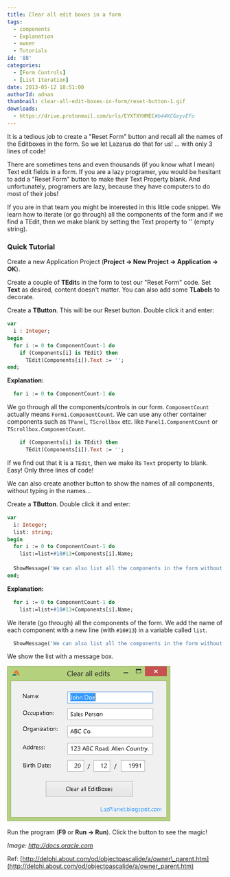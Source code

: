 ```yaml
---
title: Clear all edit boxes in a form
tags:
  - components
  - Explanation
  - owner
  - Tutorials
id: '88'
categories:
  - [Form Controls]
  - [List Iteration]
date: 2013-05-12 18:51:00
authorId: adnan
thumbnail: clear-all-edit-boxes-in-form/reset-button-1.gif
downloads:
  - https://drive.protonmail.com/urls/EYXTXYHMEC#b44KCGeyvEFo
---
```


It is a tedious job to create a "Reset Form" button and recall all the names of the Editboxes in the form. So we let Lazarus do that for us! ... with only 3 lines of code!
<!-- more -->


There are sometimes tens and even thousands (if you know what I mean) Text edit fields in a form. If you are a lazy programer, you would be hesitant to add a "Reset Form" button to make their Text Property blank. And unfortunately, programers are lazy, because they have computers to do most of their jobs!

If you are in that team you might be interested in this little code snippet. We learn how to iterate (or go through) all the components of the form and if we find a TEdit, then we make blank by setting the Text property to '' (empty string).


### Quick Tutorial

Create a new Application Project (**Project -> New Project -> Application -> OK**).

Create a couple of **TEdit**s in the form to test our "Reset Form" code. Set **Text** as desired, content doesn't matter. You can also add some **TLabel**s to decorate.

Create a **TButton**. This will be our Reset button. Double click it and enter:

```pascal
var
  i : Integer;
begin
  for i := 0 to ComponentCount-1 do
    if (Components[i] is TEdit) then
      TEdit(Components[i]).Text := '';
end;
```

**Explanation:**

```pascal
  for i := 0 to ComponentCount-1 do
```

We go through all the components/controls in our form. `ComponentCount` actually means `Form1.ComponentCount`. We can use any other container components such as `TPanel`, `TScrollbox` etc. like `Panel1.ComponentCount` or `TScrollbox.ComponentCount`.

```pascal
    if (Components[i] is TEdit) then
      TEdit(Components[i]).Text := '';
```

If we find out that it is a `TEdit`, then we make its `Text` property to blank. Easy! Only three lines of code!

We can also create another button to show the names of all components, without typing in the names...

Create a **TButton**. Double click it and enter:

```pascal
var
  i: Integer;
  list: string;
begin
  for i := 0 to ComponentCount-1 do
    list:=list+#10#13+Components[i].Name;

  ShowMessage('We can also list all the components in the form without knowing their names:'+list);
end;
```

**Explanation:**

```pascal
  for i := 0 to ComponentCount-1 do
    list:=list+#10#13+Components[i].Name;
```

We iterate (go through) all the components of the form. We add the name of each component with a new line (with `#10#13`) in a variable called `list`.

```pascal
  ShowMessage('We can also list all the components in the form without knowing their names:'+list);
```

We show the list with a message box.


![Clear all button coded with simple commands in Lazarus](clear-all-edit-boxes-in-form/Clear-all-edits-1.gif)


Run the program (**F9** or **Run -> Run**). Click the button to see the magic!

_Image: http://docs.oracle.com_

Ref: [http://delphi.about.com/od/objectpascalide/a/owner\_parent.htm](http://delphi.about.com/od/objectpascalide/a/owner_parent.htm)
